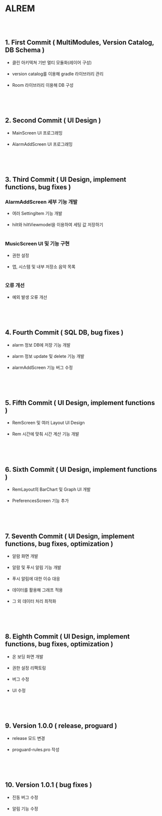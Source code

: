 # ALREM

<br><br>
## 1. First Commit ( MultiModules, Version Catalog, DB Schema )
* 클린 아키텍쳐 기반 멀티 모듈화(레이어 구성)<br><br>
* version catalog를 이용해 gradle 라이브러리 관리<br><br>
* Room 라이브러리 이용해 DB 구성<br><br>

<br><br>
## 2. Second Commit ( UI Design )
* MainScreen UI 프로그래밍<br><br>
* AlarmAddScreen UI 프로그래밍<br><br>

<br><br>
## 3. Third Commit ( UI Design, implement functions, bug fixes )
### AlarmAddScreen 세부 기능 개발<br>
* 여러 SettingItem 기능 개발<br><br>
* hilt와 hiltViewmodel을 이용하여 세팅 값 저장하기<br><br>

### MusicScreen UI 및 기능 구현<br>
* 권한 설정<br><br>
* 앱, 시스템 및 내부 저장소 음악 목록<br><br>

### 오류 개선<br>
* 예외 발생 오류 개선<br><br>

<br><br>
## 4. Fourth Commit ( SQL DB, bug fixes )
* alarm 정보 DB에 저장 기능 개발<br><br>
* alarm 정보 update 및 delete 기능 개발<br><br>
* alarmAddScreen 기능 버그 수정<br><br>

<br><br>
## 5. Fifth Commit ( UI Design, implement functions )
* RemScreen 및 여러 Layout UI Design<br><br>
* Rem 시간에 맞춰 시간 계산 기능 개발<br><br>

<br><br>
## 6. Sixth Commit ( UI Design, implement functions )
* RemLayout의 BarChart 및 Graph UI 개발<br><br>
* PreferencesScreen 기능 추가<br><br>

<br><br>
## 7. Seventh Commit ( UI Design, implement functions, bug fixes, optimization )
* 알람 화면 개발<br><br>
* 알람 및 푸시 알림 기능 개발<br><br>
* 푸시 알림에 대한 이슈 대응<br><br>
* 데이터를 활용해 그래프 적용<br><br>
* 그 외 데이터 처리 최적화<br><br>

<br><br>
## 8. Eighth Commit ( UI Design, implement functions, bug fixes, optimization )
* 온 보딩 화면 개발<br><br>
* 권한 설정 리팩토링<br><br>
* 버그 수정<br><br>
* UI 수정<br><br>

<br><br>
## 9. Version 1.0.0 ( release, proguard )
* release 모드 변경<br><br>
* proguard-rules.pro 작성<br><br>


<br><br>
## 10. Version 1.0.1 ( bug fixes )
* 진동 버그 수정<br><br>
* 알림 기능 수정<br><br>